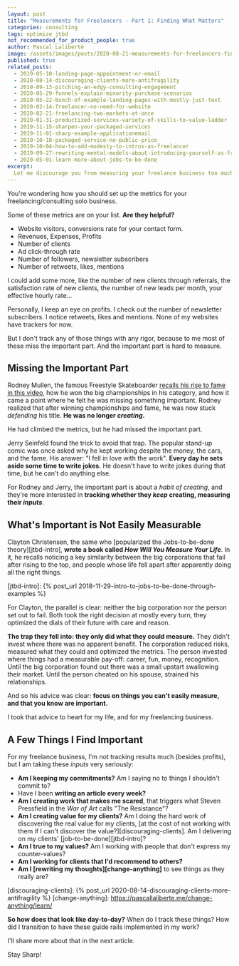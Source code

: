 ```yaml
---
layout: post
title: "Measurements for Freelancers - Part 1: Finding What Matters"
categories: consulting
tags: optimize jtbd
not_recommended_for_product_people: true
author: Pascal Laliberté
image: /assets/images/posts/2020-08-21-measurements-for-freelancers-finding-what-matters.jpg
published: true
related_posts:
  - 2019-05-10-landing-page-appointment-or-email
  - 2020-08-14-discouraging-clients-more-antifragility
  - 2019-09-13-pitching-an-edgy-consulting-engagement
  - 2020-05-29-funnels-explain-minority-purchase-scenarios
  - 2020-05-22-bunch-of-example-landing-pages-with-mostly-just-text
  - 2020-02-14-freelancer-no-need-for-website
  - 2020-02-21-freelancing-two-markets-at-once
  - 2020-01-31-productized-services-variety-of-skills-to-value-ladder
  - 2019-11-15-sharpen-your-packaged-services
  - 2019-11-01-sharp-example-applicationemail
  - 2019-10-18-packaged-service-no-public-price
  - 2019-10-04-how-to-add-modesty-to-intros-as-freelancer
  - 2019-09-27-rewriting-mental-models-about-introducing-yourself-as-freelancer
  - 2020-05-01-learn-more-about-jobs-to-be-done
excerpt:
  Let me discourage you from measuring your freelance business too much. The common metrics just don't matter, and what matters is hard to measure.
---
```


You're wondering how you should set up the metrics for your freelancing/consulting solo business.

Some of these metrics are on your list. **Are they helpful?**

* Website visitors, conversions rate for your contact form.
* Revenues, Expenses, Profits
* Number of clients
* Ad click-through rate
* Number of followers, newsletter subscribers
* Number of retweets, likes, mentions

I could add some more, like the number of new clients through referrals, the satisfaction rate of new clients, the number of new leads per month, your effective hourly rate...

Personally, I keep an eye on profits. I check out the number of newsletter subscribers. I notice retweets, likes and mentions. None of my websites have trackers for now.

But I don't track any of those things with any rigor, because to me most of these miss the important part. And the important part is hard to measure.

## Missing the Important Part

Rodney Mullen, the famous Freestyle Skateboarder [recalls his rise to fame in this video][rodney], how he won the big championships in his category, and how it came a point where he felt he was missing something important. Rodney realized that after winning championships and fame, he was now stuck _defending_ his title. **He was no longer _creating_.**

He had climbed the metrics, but he had missed the important part.

[rodney]: https://www.ted.com/talks/rodney_mullen_pop_an_ollie_and_innovate

Jerry Seinfeld found the trick to avoid that trap. The popular stand-up comic was once asked why he kept working despite the money, the cars, and the fame. His answer: "I fell in love with the work". **Every day he sets aside some time to write jokes.** He doesn't have to write jokes during that time, but he can't do anything else.

For Rodney and Jerry, the important part is about a _habit of creating_, and they're more interested in **tracking whether they _keep_ creating, measuring their _inputs_**.

## What's Important is Not Easily Measurable

Clayton Christensen, the same who [popularized the Jobs-to-be-done theory][jtbd-intro], **wrote a book called _How Will You Measure Your Life_**. In it, he recalls noticing a key similarity between the big corporations that fail after rising to the top, and people whose life fell apart after apparently doing all the right things.

[jtbd-intro]: {% post_url 2018-11-29-intro-to-jobs-to-be-done-through-examples %}

For Clayton, the parallel is clear: neither the big corporation nor the person set out to fail. Both took the right decision at mostly every turn, they optimized the dials of their future with care and reason.

**The trap they fell into: they only did what they could measure.** They didn't invest where there was no apparent benefit. The corporation reduced risks, measured what they could and optimized the metrics. The person invested where things had a measurable pay-off: career, fun, money, recognition. Until the big corporation found out there was a small upstart swallowing their market. Until the person cheated on his spouse, strained his relationships.

And so his advice was clear: **focus on things you can't easily measure, and that you know are important.**

I took that advice to heart for my life, and for my freelancing business.

## A Few Things I Find Important

For my freelance business, I'm not tracking results much (besides profits), but I am taking these _inputs_ very seriously:

* **Am I keeping my commitments?** Am I saying no to things I shouldn't commit to?
* Have I been **writing an article every week?**
* **Am I creating work that makes me scared**, that triggers what Steven Pressfield in the _War of Art_ calls "The Resistance"?
* **Am I creating value for my clients?** Am I doing the hard work of discovering the real value for my clients, [at the cost of not working with them if I can't discover the value?][discouraging-clients]. Am I delivering on  my clients' [job-to-be-done][jtbd-intro]?
* **Am I true to my values?** Am I working with people that don't express my counter-values?
* **Am I working for clients that I'd recommend to others?**
* **Am I [rewriting my thoughts][change-anything]** to see things as they really are?

[discouraging-clients]: {% post_url 2020-08-14-discouraging-clients-more-antifragility %}
[change-anything]: https://pascallaliberte.me/change-anything/learn/

**So how does that look like day-to-day?** When do I track these things? How did I transition to have these guide rails implemented in my work?

I'll share more about that in the next article.

Stay Sharp!
